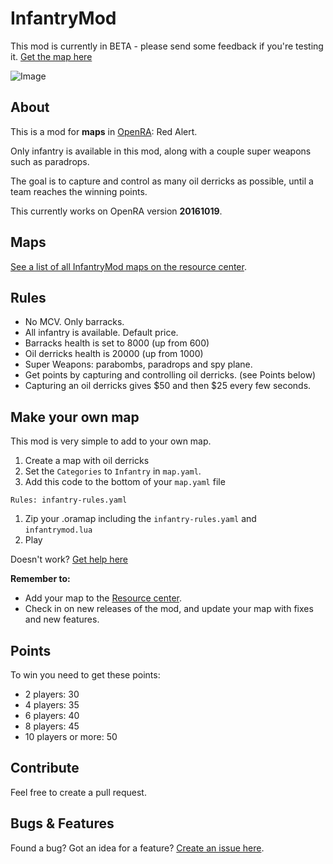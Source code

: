 # InfantryMod

This mod is currently in BETA - please send some feedback if you're testing it.
[Get the map here](http://resource.openra.net/maps/20593/)

![Image](http://i.imgur.com/0mdgC2z.png)

## About
This is a mod for __maps__ in [OpenRA](http://www.openra.net): Red Alert.

Only infantry is available in this mod, along with a couple super weapons such as paradrops.

The goal is to capture and control as many oil derricks as possible, until a team reaches the winning points.

This currently works on OpenRA version **20161019**.

## Maps
[See a list of all InfantryMod maps on the resource center](http://resource.openra.net/maps/?category=Infantry&sort_by=latest&with_problems=show&players=).

## Rules
- No MCV. Only barracks.
- All infantry is available. Default price.
- Barracks health is set to 8000 (up from 600)
- Oil derricks health is 20000 (up from 1000)
- Super Weapons: parabombs, paradrops and spy plane.
- Get points by capturing and controlling oil derricks. (see Points below)
- Capturing an oil derricks gives $50 and then $25 every few seconds.

## Make your own map
This mod is very simple to add to your own map.
1. Create a map with oil derricks
1. Set the `Categories` to `Infantry` in `map.yaml`.
1. Add this code to the bottom of your `map.yaml` file
```
Rules: infantry-rules.yaml
```
1. Zip your .oramap including the `infantry-rules.yaml` and `infantrymod.lua`
1. Play

Doesn't work? [Get help here](https://github.com/xy2z/OpenRA.InfantryMod/wiki/Troubleshooting)

__Remember to:__
- Add your map to the [Resource center](http://resource.openra.net/upload/map/).
- Check in on new releases of the mod, and update your map with fixes and new features.

## Points
To win you need to get these points:
- 2 players: 30
- 4 players: 35
- 6 players: 40
- 8 players: 45
- 10 players or more: 50

## Contribute
Feel free to create a pull request.

## Bugs & Features
Found a bug? Got an idea for a feature? [Create an issue here](https://github.com/xy2z/OpenRA.InfantryMod/issues/new).
